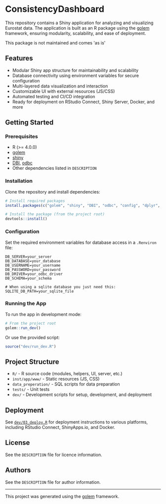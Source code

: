 # ConsistencyDashboard

This repository contains a Shiny application for analyzing and visualizing Eurostat data.
The application is built as an R package using the [golem](https://github.com/ThinkR-open/golem) framework,
ensuring modularity, scalability, and ease of deployment.

This package is not maintained and comes 'as is'

## Features

- Modular Shiny app structure for maintainability and scalability
- Database connectivity using environment variables for secure configuration
- Multi-layered data visualization and interaction
- Customizable UI with external resources (JS/CSS)
- Automated testing and CI/CD integration
- Ready for deployment on RStudio Connect, Shiny Server, Docker, and more

## Getting Started

### Prerequisites

- R (>= 4.0.0)
- [golem](https://github.com/ThinkR-open/golem)
- [shiny](https://shiny.rstudio.com/)
- [DBI](https://cran.r-project.org/package=DBI), [odbc](https://cran.r-project.org/package=odbc)
- Other dependencies listed in `DESCRIPTION`

### Installation

Clone the repository and install dependencies:

```r
# Install required packages
install.packages(c("golem", "shiny", "DBI", "odbc", "config", "dplyr", "reactable"))

# Install the package (from the project root)
devtools::install()
```

### Configuration

Set the required environment variables for database access in a `.Renviron` file:

```
DB_SERVER=your_server
DB_DATABASE=your_database
DB_USERNAME=your_username
DB_PASSWORD=your_password
DB_DRIVER=your_odbc_driver
DB_SCHEMA=your_schema

# When using a sqlite database you just need this:
SQLITE_DB_PATH=your_sqlite_file
```

### Running the App

To run the app in development mode:

```r
# From the project root
golem::run_dev()
```

Or use the provided script:

```r
source("dev/run_dev.R")
```

## Project Structure

- `R/` - R source code (modules, helpers, UI, server, etc.)
- `inst/app/www/` - Static resources (JS, CSS)
- `data_preperation/` - SQL scripts for data preparation
- `tests/` - Unit tests
- `dev/` - Development scripts for setup, development, and deployment

## Deployment

See [`dev/03_deploy.R`](dev/03_deploy.R) for deployment instructions to various platforms, including RStudio Connect, ShinyApps.io, and Docker.

## License

See the `DESCRIPTION` file for licence information.

## Authors

See the `DESCRIPTION` file for author information.

---
This project was generated using the [golem](https://github.com/ThinkR-open/golem) framework.
